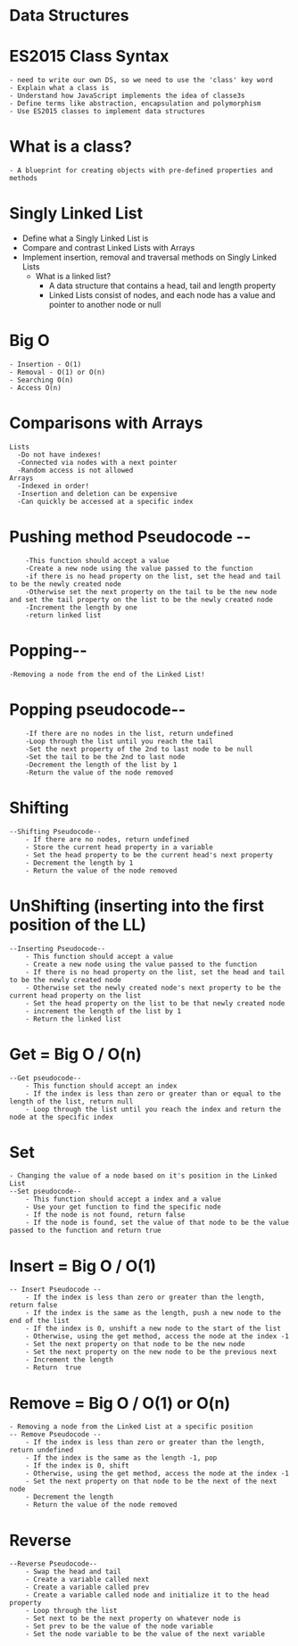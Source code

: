 # Data Structures

# ES2015 Class Syntax

    - need to write our own DS, so we need to use the 'class' key word
    - Explain what a class is
    - Understand how JavaScript implements the idea of classe3s
    - Define terms like abstraction, encapsulation and polymorphism
    - Use ES2015 classes to implement data structures

# What is a class?

    - A blueprint for creating objects with pre-defined properties and methods

# Singly Linked List

-   Define what a Singly Linked List is
-   Compare and contrast Linked Lists with Arrays
-   Implement insertion, removal and traversal methods on Singly Linked Lists
    -   What is a linked list?
        -   A data structure that contains a head, tail and length property
        -   Linked Lists consist of nodes, and each node has a value and pointer to another node or null

# Big O

    - Insertion - O(1)
    - Removal - O(1) or O(n)
    - Searching O(n)
    - Access O(n)

# Comparisons with Arrays

    Lists
      -Do not have indexes!
      -Connected via nodes with a next pointer
      -Random access is not allowed
    Arrays
      -Indexed in order!
      -Insertion and deletion can be expensive
      -Can quickly be accessed at a specific index

# Pushing method Pseudocode --

        -This function should accept a value
        -Create a new node using the value passed to the function
        -if there is no head property on the list, set the head and tail to be the newly created node
        -Otherwise set the next property on the tail to be the new node and set the tail property on the list to be the newly created node
        -Increment the length by one
        -return linked list

# Popping--

    -Removing a node from the end of the Linked List!

# Popping pseudocode--

        -If there are no nodes in the list, return undefined
        -Loop through the list until you reach the tail
        -Set the next property of the 2nd to last node to be null
        -Set the tail to be the 2nd to last node
        -Decrement the length of the list by 1
        -Return the value of the node removed

# Shifting

    --Shifting Pseudocode--
        - If there are no nodes, return undefined
        - Store the current head property in a variable
        - Set the head property to be the current head's next property
        - Decrement the length by 1
        - Return the value of the node removed

# UnShifting (inserting into the first position of the LL)

    --Inserting Pseudocode--
        - This function should accept a value
        - Create a new node using the value passed to the function
        - If there is no head property on the list, set the head and tail to be the newly created node
        - Otherwise set the newly created node's next property to be the current head property on the list
        - Set the head property on the list to be that newly created node
        - increment the length of the list by 1
        - Return the linked list

# Get = Big O / O(n)

    --Get pseudocode--
        - This function should accept an index
        - If the index is less than zero or greater than or equal to the length of the list, return null
        - Loop through the list until you reach the index and return the node at the specific index

# Set

    - Changing the value of a node based on it's position in the Linked List
    --Set pseudocode--
        - This function should accept a index and a value
        - Use your get function to find the specific node
        - If the node is not found, return false
        - If the node is found, set the value of that node to be the value passed to the function and return true

# Insert = Big O / O(1)

    -- Insert Pseudocode --
        - If the index is less than zero or greater than the length, return false
        - If the index is the same as the length, push a new node to the end of the list
        - If the index is 0, unshift a new node to the start of the list
        - Otherwise, using the get method, access the node at the index -1
        - Set the next property on that node to be the new node
        - Set the next property on the new node to be the previous next
        - Increment the length
        - Return  true

# Remove = Big O / O(1) or O(n)

    - Removing a node from the Linked List at a specific position
    -- Remove Pseudocode --
        - If the index is less than zero or greater than the length, return undefined
        - If the index is the same as the length -1, pop
        - If the index is 0, shift
        - Otherwise, using the get method, access the node at the index -1
        - Set the next property on that node to be the next of the next node
        - Decrement the length
        - Return the value of the node removed

# Reverse

    --Reverse Pseudocode--
        - Swap the head and tail
        - Create a variable called next
        - Create a variable called prev
        - Create a variable called node and initialize it to the head property
        - Loop through the list
        - Set next to be the next property on whatever node is
        - Set prev to be the value of the node variable
        - Set the node variable to be the value of the next variable
